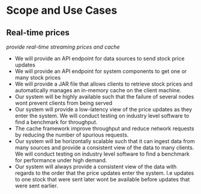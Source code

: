 # Scope and Use Cases

## Real-time prices
_provide real-time streaming prices and cache_

- We will provide an API endpoint for data sources to send stock price updates
- We will provide an API endpoint for system components to get one or many stock prices
- We will provide a JAR file that allows clients to retrieve stock prices and automatically manages an in-memory cache on the client machine.
- Our system will be highly available such that the failure of several nodes wont prevent clients from being served
- Our system will provide a low-latency view of the price updates as they enter the system. We will conduct testing on industry level software to find a benchmark for throughput.
- The cache framework improve throughput and reduce network requests by reducing the number of spurious requests.
- Our system will be horizontally scalable such that it can ingest data from many sources and provide a consistent view of the data to many clients. We will conduct testing on industry level software to find a benchmark for performance under high demand. 
- Our system will always provide a consistent view of the data with regards to the order that the price updates enter the system. I.e updates to one stock that were sent later wont be available before updates that were sent earlier.
